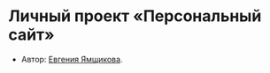 # Личный проект «Персональный сайт»

* Автор: [Евгения Ямщикова](https://up.htmlacademy.ru/javascript/20/user/397961).
